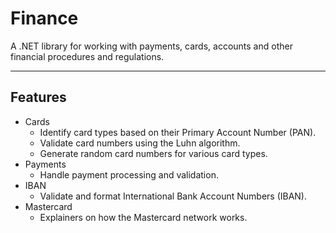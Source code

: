 # Finance

A .NET library for working with payments, cards, accounts and other financial procedures and regulations.

---

## Features
- Cards
  - Identify card types based on their Primary Account Number (PAN).
  - Validate card numbers using the Luhn algorithm.
  - Generate random card numbers for various card types.
- Payments
	- Handle payment processing and validation.
- IBAN
	- Validate and format International Bank Account Numbers (IBAN).
- Mastercard
	- Explainers on how the Mastercard network works.


